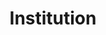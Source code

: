---
title: Institution
description: We publish open data
permalink: /fr/institution/_key_
layout: institution-key
lang-ref: institution-key
lamg: fr
---